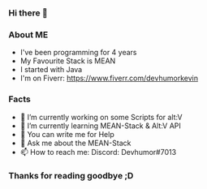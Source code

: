 ### Hi there 👋

### About ME

- I've been programming for 4 years
- My Favourite Stack is MEAN
- I started with Java
- I'm on Fiverr: https://www.fiverr.com/devhumorkevin

### Facts

- 🔭 I’m currently working on some Scripts for alt:V
- 🌱 I’m currently learning MEAN-Stack & Alt:V API
- 🤔 You can write me for Help
- 💬 Ask me about the MEAN-Stack
- 📫 How to reach me: Discord: Devhumor#7013

### Thanks for reading goodbye ;D
